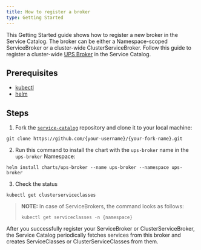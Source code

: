 ```yaml
---
title: How to register a broker
type: Getting Started
---
```


This Getting Started guide shows how to register a new broker in the Service Catalog. The broker can be either a Namespace-scoped ServiceBroker or a cluster-wide ClusterServiceBroker. Follow this guide to register a cluster-wide [UPS Broker](https://github.com/kubernetes-incubator/service-catalog/tree/master/charts/ups-broker) in the Service Catalog.

## Prerequisites

* [kubectl](https://kubernetes.io/docs/tasks/tools/install-kubectl/#install-kubectl)
* [helm](https://github.com/helm/helm#install)

## Steps

1. Fork the [`service-catalog`](https://github.com/kubernetes-incubator/service-catalog) repository and clone it to your local machine:
```
git clone https://github.com/{your-username}/{your-fork-name}.git
```

2.  Run this command to install the chart with the `ups-broker` name in the `ups-broker` Namespace:

  ```
helm install charts/ups-broker --name ups-broker --namespace ups-broker
```

3. Check the status

  ```
kubectl get clusterserviceclasses
```

  >**NOTE:** In case of ServiceBrokers, the command looks as follows:
>
>```
>kubectl get serviceclasses -n {namespace}
>```

After you successfully register your ServiceBroker or ClusterServiceBroker, the Service Catalog periodically fetches services from this broker and creates ServiceClasses or ClusterServiceClasses from them.

